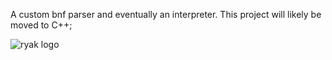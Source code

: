 A custom bnf parser and eventually an interpreter. This project will likely be moved to C++;


![ryak logo](https://github.com/user-attachments/assets/5115175d-094b-4f95-80d6-d77c67a3fbe9)
